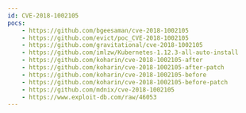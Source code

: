 ```yaml
---
id: CVE-2018-1002105
pocs:
    - https://github.com/bgeesaman/cve-2018-1002105
    - https://github.com/evict/poc_CVE-2018-1002105
    - https://github.com/gravitational/cve-2018-1002105
    - https://github.com/imlzw/Kubernetes-1.12.3-all-auto-install
    - https://github.com/koharin/cve-2018-1002105-after
    - https://github.com/koharin/cve-2018-1002105-after-patch
    - https://github.com/koharin/cve-2018-1002105-before
    - https://github.com/koharin/cve-2018-1002105-before-patch
    - https://github.com/mdnix/cve-2018-1002105
    - https://www.exploit-db.com/raw/46053
---
```

